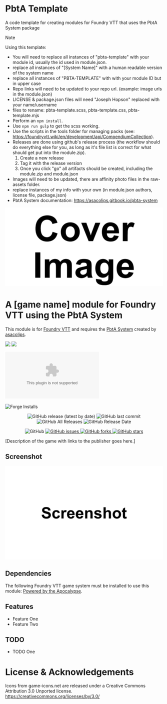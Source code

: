 # PbtA Template
A code template for creating modules for Foundry VTT that uses the PbtA System package

> [!NOTE]
> Using this template: 
> - You will need to replace all instances of "pbta-template" with your module id, usually the id used in module.json. 
> - replace all instances of "[System Name]" with a human readable version of the system name
> - replace all instances of "PBTA-TEMPLATE" with with your module ID but in upper case
> - Repo links will need to be updated to your repo url. (example: image urls in the module.json)
> - LICENSE & package.json files will need "Joseph Hopson" replaced with your name/username
> - files to rename: pbta-template.scss, pbta-template.css, pbta-template.mjs
> - Perform an `npm install`. 
> - Use `npm run gulp` to get the scss working. 
> - Use the scripts in the tools folder for managing packs (see: https://foundryvtt.wiki/en/development/api/CompendiumCollection). 
> - Releases are done using github's release process (the workflow should do everything else for you, as long as it's file list is correct for what should get put into the module.zip).
>   1. Create a new release
>   2. Tag it with the release version
>   3. Once you click "go" all artifacts should be created, including the module.zip and module.json
> - Images will need to be updated, there are affinity photo files in the raw-assets folder.
> - replace instances of my info with your own (in module.json authors, license file, package.json)
> - PbtA System documentation: https://asacolips.gitbook.io/pbta-system

![Cover](assets/cover.webp)

# A [game name] module for Foundry VTT using the PbtA System
This module is for [Foundry VTT](https://foundryvtt.com/) and requires the [PbtA System](https://github.com/asacolips-projects/pbta) created by [asacolips](https://github.com/asacolips).

![](https://img.shields.io/badge/Foundry-v11-informational)
![](https://img.shields.io/badge/Foundry-v12-informational)
<!--- Downloads @ Latest Badge -->
![Latest Release Download Count](https://img.shields.io/github/downloads/philote/pbta-template/latest/module.zip)
<!--- Forge Bazaar Install % Badge -->
![Forge Installs](https://img.shields.io/badge/dynamic/json?label=Forge%20Installs&query=package.installs&suffix=%25&url=https%3A%2F%2Fforge-vtt.com%2Fapi%2Fbazaar%2Fpackage%pbta-template&colorB=4aa94a)

<p align="center">
    <img alt="GitHub release (latest by date)" src="https://img.shields.io/github/v/release/philote/pbta-template"> 
    <img alt="GitHub last commit" src="https://img.shields.io/github/last-commit/philote/pbta-template"> 
    <img alt="GitHub All Releases" src="https://img.shields.io/github/downloads/philote/pbta-template/total" /> 
    <img alt="GitHub Release Date" src="https://img.shields.io/github/release-date/philote/dierpg?label=latest%20release" /> 
</p>
<p align="center">
    <img alt="GitHub" src="https://img.shields.io/github/license/philote/pbta-template"> 
    <a href="https://github.com/philote/pbta-template/issues">
        <img alt="GitHub issues" src="https://img.shields.io/github/issues/philote/pbta-template">
    </a> 
    <a href="https://github.com/philote/pbta-template/network">
        <img alt="GitHub forks" src="https://img.shields.io/github/forks/philote/pbta-template">
    </a> 
    <a href="https://github.com/philote/pbta-template/stargazers">
        <img alt="GitHub stars" src="https://img.shields.io/github/stars/philote/pbta-template">
    </a> 
</p>

[Description of the game with links to the publisher goes here.]

## Screenshot
![Screenshot](assets/screenshot.webp)

## Dependencies

The following Foundry VTT game system must be installed to use this module: [Powered by the Apocalypse](https://foundryvtt.com/packages/pbta).

## Features

- Feature One
- Feature Two

## TODO
- TODO One

# License & Acknowledgements

Icons from game-icons.net are released under a Creative Commons Attribution 3.0 Unported license. https://creativecommons.org/licenses/by/3.0/
